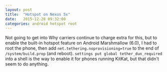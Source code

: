 ```yaml
---
layout: post
title:  "Hotspot on Nexus 5x"
date:   2015-12-28 09:32:00
categories: android hotspot root 
---
```


Not going to get into Why carriers continue to charge extra for this, but to
enable the built-in hotspot feature on Android Marshmallow (6.0), I had to root
the phone, then add `net.tethering.noprovisioning=true` to the end of
`/system/build.prop` (and reboot). `settings put global tether_dun_required`
into a shell is the way to enable it for phones running KitKat, but that didn't
seem to do anything.
